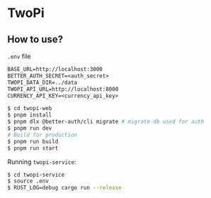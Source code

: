 # TwoPi

## How to use?

`.env` file

```txt
BASE_URL=http://localhost:3000
BETTER_AUTH_SECRET=<auth_secret>
TWOPI_DATA_DIR=../data
TWOPI_API_URL=http://localhost:8000
CURRENCY_API_KEY=<currency_api_key>
```

```sh
$ cd twopi-web
$ pnpm install
$ pnpm dlx @better-auth/cli migrate # migrate db used for auth
$ pnpm run dev
# Build for production
$ pnpm run build
$ pnpm run start
```

Running `twopi-service`:

```sh
$ cd twopi-service
$ source .env
$ RUST_LOG=debug cargo run --release
```
